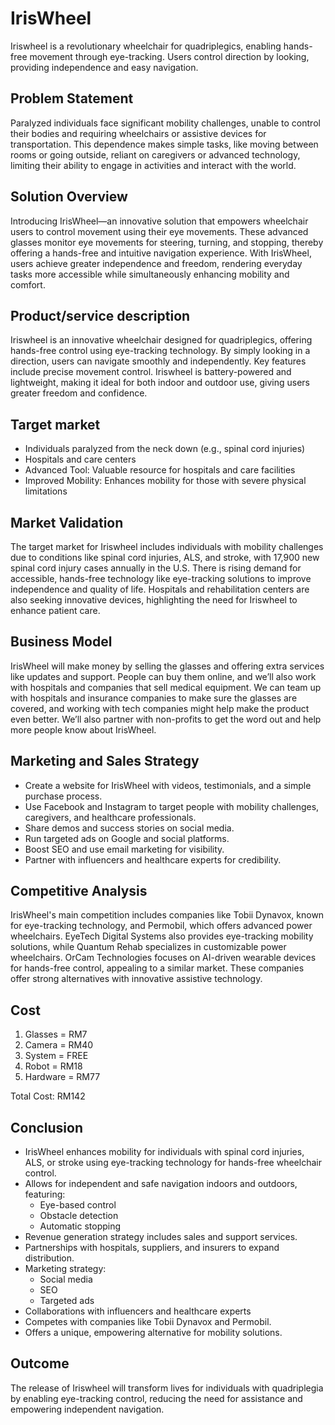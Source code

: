 # IrisWheel
Iriswheel is a revolutionary wheelchair for quadriplegics, enabling hands-free movement through eye-tracking. Users control direction by looking, providing independence and easy navigation.

## Problem Statement
Paralyzed individuals face significant mobility challenges, unable to control their bodies and requiring wheelchairs or assistive devices for transportation. This dependence makes simple tasks, like moving between rooms or going outside, reliant on caregivers or advanced technology, limiting their ability to engage in activities and interact with the world.

## Solution Overview
Introducing IrisWheel—an innovative solution that empowers wheelchair users to control movement using their eye movements. These advanced glasses monitor eye movements for steering, turning, and stopping, thereby offering a hands-free and intuitive navigation experience. With IrisWheel, users achieve greater independence and freedom, rendering everyday tasks more accessible while simultaneously enhancing mobility and comfort.

## Product/service description
Iriswheel is an innovative wheelchair designed for quadriplegics, offering hands-free control using eye-tracking technology. By simply looking in a direction, users can navigate smoothly and independently. Key features include precise movement control. Iriswheel is battery-powered and lightweight, making it ideal for both indoor and outdoor use, giving users greater freedom and confidence.

## Target market
- Individuals paralyzed from the neck down (e.g., spinal cord injuries)
- Hospitals and care centers
- Advanced Tool: Valuable resource for hospitals and care facilities
- Improved Mobility: Enhances mobility for those with severe physical limitations

## Market Validation
The target market for Iriswheel includes individuals with mobility challenges due to conditions like spinal cord injuries, ALS, and stroke, with 17,900 new spinal cord injury cases annually in the U.S. There is rising demand for accessible, hands-free technology like eye-tracking solutions to improve independence and quality of life. Hospitals and rehabilitation centers are also seeking innovative devices, highlighting the need for Iriswheel to enhance patient care.

## Business Model
IrisWheel will make money by selling the glasses and offering extra services like updates and support. People can buy them online, and we’ll also work with hospitals and companies that sell medical equipment. We can team up with hospitals and insurance companies to make sure the glasses are covered, and working with tech companies might help make the product even better. We’ll also partner with non-profits to get the word out and help more people know about IrisWheel.

## Marketing and Sales Strategy
- Create a website for IrisWheel with videos, testimonials, and a simple purchase process.
- Use Facebook and Instagram to target people with mobility challenges, caregivers, and healthcare professionals.
- Share demos and success stories on social media.
- Run targeted ads on Google and social platforms.
- Boost SEO and use email marketing for visibility.
- Partner with influencers and healthcare experts for credibility.

## Competitive Analysis
IrisWheel's main competition includes companies like Tobii Dynavox, known for eye-tracking technology, and Permobil, which offers advanced power wheelchairs. EyeTech Digital Systems also provides eye-tracking mobility solutions, while Quantum Rehab specializes in customizable power wheelchairs. OrCam Technologies focuses on AI-driven wearable devices for hands-free control, appealing to a similar market. These companies offer strong alternatives with innovative assistive technology.

## Cost
1) Glasses = RM7
2) Camera = RM40
3) System = FREE
4) Robot = RM18
5) Hardware = RM77

Total Cost: RM142

## Conclusion
- IrisWheel enhances mobility for individuals with spinal cord injuries, ALS, or stroke using eye-tracking technology for hands-free wheelchair control.
- Allows for independent and safe navigation indoors and outdoors, featuring:
    - Eye-based control
    - Obstacle detection
    - Automatic stopping
- Revenue generation strategy includes sales and support services.
- Partnerships with hospitals, suppliers, and insurers to expand distribution.
- Marketing strategy:
    - Social media
    - SEO
    - Targeted ads
- Collaborations with influencers and healthcare experts
- Competes with companies like Tobii Dynavox and Permobil.
- Offers a unique, empowering alternative for mobility solutions.



## Outcome
The release of Iriswheel will transform lives for individuals with quadriplegia by enabling eye-tracking control, reducing the need for assistance and empowering independent navigation.
